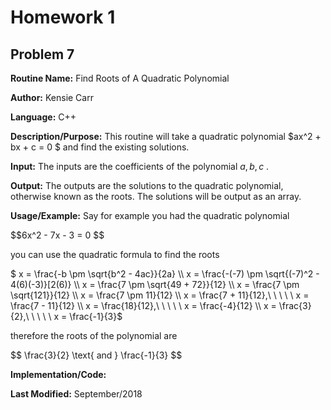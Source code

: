 # Homework 1

## Problem 7
**Routine Name:**           Find Roots of A Quadratic Polynomial

**Author:** Kensie Carr

**Language:** C++

**Description/Purpose:** 
This routine will take a quadratic polynomial $ax^2 + bx + c = 0 $ and find the existing solutions.

**Input:** 
The inputs are the coefficients of the polynomial $a,b,c$ .

**Output:** 
The outputs are the solutions to the quadratic polynomial, otherwise known as the roots. The solutions will be output as an array.

**Usage/Example:**
Say for example you had the quadratic polynomial 
<p>
  $$6x^2 - 7x - 3 = 0 $$  
</p>
you can use the quadratic formula to find the roots
<p>
 $ x = \frac{-b \pm \sqrt{b^2 - 4ac}}{2a} \\
   x = \frac{-(-7) \pm \sqrt{(-7)^2 - 4(6)(-3)}[2(6)} \\
   x = \frac{7 \pm \sqrt{49 + 72}}{12} \\
   x = \frac{7 \pm \sqrt{121}}{12} \\
   x = \frac{7 \pm 11}{12} \\
   x = \frac{7 + 11}{12},\ \ \ \ \ x = \frac{7 - 11}{12} \\
   x = \frac{18}{12},\ \ \ \ \ x = \frac{-4}{12} \\
   x = \frac{3}{2},\ \ \ \ \ x = \frac{-1}{3}$
</p>
therefore the roots of the polynomial are
<p>
  $$ \frac{3}{2} \text{ and } \frac{-1}{3} $$
</p>
 
**Implementation/Code:** 

**Last Modified:** September/2018
